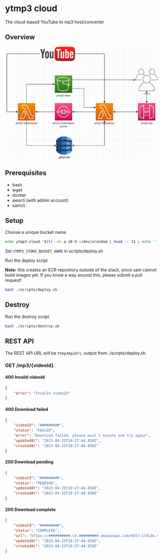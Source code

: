 # ytmp3 cloud
The cloud-based YouTube to mp3 host/converter

## Overview
![alt text](.docs/ytmp3-cloud-overview.png)

## Prerequisites
- bash
- wget
- docker
- awscli (with admin account)
- samcli

## Setup

Choose a unique bucket name
```bash
echo ytmp3-cloud-"$(tr -dc a-z0-9 </dev/urandom | head -c 13 ; echo '')"
```

Set `YTMP3_STORE_BUCKET_NAME` in scripts/deploy.sh

Run the deploy script

**Note:** this creates an ECR repository outside of the stack, since sam cannot build images yet. If you know a way around this, please submit a pull request!
```bash
bash ./scripts/deploy.sh
```

## Destroy
Run the destroy script
```bash
bash ./scripts/destroy.sh
```

## REST API
The REST API URL will be `Ytmp3ApiUrl`, output from ./scripts/deploy.sh

### GET /mp3/{videoId}

#### 400 Invalid videoId
```json
{
    "error": "Invalid videoId"
}
```

#### 400 Download failed
```json
{
    "videoId": "#########",
    "status": "FAILED",
    "error": "Download failed, please wait 1 minute and try again",
    "updatedAt": "2023-04-23T19:27:44.850Z",
    "createdAt": "2023-04-23T19:27:44.850Z"
}
```

#### 200 Download pending
```json
{
    "videoId": "#########",
    "status": "PENDING",
    "updatedAt": "2023-04-23T19:27:44.850Z",
    "createdAt": "2023-04-23T19:27:44.850Z"
}
```

#### 200 Download complete
```json
{
    "videoId": "#########",
    "status": "COMPLETE",
    "url": "https://##########.s3.#########.amazonaws.com/0Sl5-Cl6LOo.mp3",
    "updatedAt": "2023-04-23T19:27:44.850Z",
    "createdAt": "2023-04-23T19:27:44.850Z"
}
```
